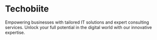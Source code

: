 # Techobiite
Empowering businesses with tailored IT solutions and expert consulting services. Unlock your full potential in the digital world with our innovative expertise.
